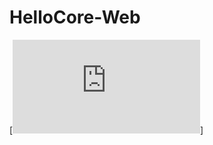 # HelloCore-Web

[![Azure DevOps Build Badge](https://pkgs.dev.azure.com/devops-jps/_packaging/BuildStatus/nuget/v3/index.json)]
